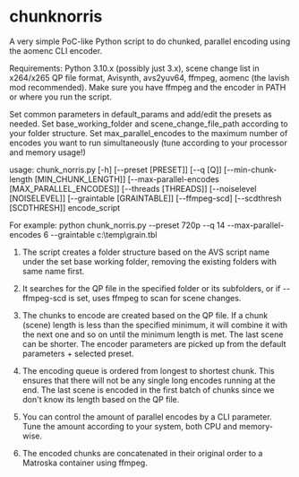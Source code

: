 # chunknorris
A very simple PoC-like Python script to do chunked, parallel encoding using the aomenc CLI encoder.

Requirements: Python 3.10.x (possibly just 3.x), scene change list in x264/x265 QP file format, Avisynth, avs2yuv64, ffmpeg, aomenc (the lavish mod recommended).
Make sure you have ffmpeg and the encoder in PATH or where you run the script.

Set common parameters in default_params and add/edit the presets as needed.
Set base_working_folder and scene_change_file_path according to your folder structure.
Set max_parallel_encodes to the maximum number of encodes you want to run simultaneously (tune according to your processor and memory usage!)

usage: chunk_norris.py [-h] [--preset [PRESET]] [--q [Q]] [--min-chunk-length [MIN_CHUNK_LENGTH]]
                       [--max-parallel-encodes [MAX_PARALLEL_ENCODES]] [--threads [THREADS]]
                       [--noiselevel [NOISELEVEL]] [--graintable [GRAINTABLE]] [--ffmpeg-scd]
                       [--scdthresh [SCDTHRESH]]
                       encode_script
                       
For example: python chunk_norris.py --preset 720p --q 14 --max-parallel-encodes 6 --graintable c:\temp\grain.tbl



1. The script creates a folder structure based on the AVS script name under the set base working folder, removing the existing folders with same name first.
   
2. It searches for the QP file in the specified folder or its subfolders, or if --ffmpeg-scd is set, uses ffmpeg to scan for scene changes.
 
3. The chunks to encode are created based on the QP file. If a chunk (scene) length is less than the specified minimum,
   it will combine it with the next one and so on until the minimum length is met. The last scene can be shorter.
   The encoder parameters are picked up from the default parameters + selected preset.

4. The encoding queue is ordered from longest to shortest chunk. This ensures that there will not be any single long encodes running at the end.
   The last scene is encoded in the first batch of chunks since we don't know its length based on the QP file.

5. You can control the amount of parallel encodes by a CLI parameter. Tune the amount according to your system, both CPU and memory-wise.
   
6. The encoded chunks are concatenated in their original order to a Matroska container using ffmpeg.
